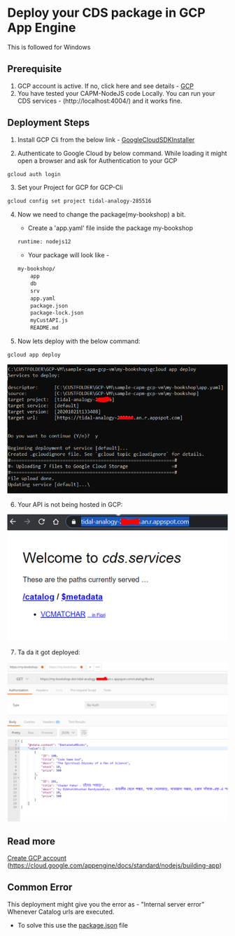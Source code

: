 # Deploy your CDS package in GCP App Engine
This is followed for Windows

## Prerequisite
1. GCP account is active. If no, click here and see details - [GCP](https://cloud.google.com/free)
2. You have tested your CAPM-NodeJS code Locally. You can run your CDS services - (http://localhost:4004/) and it works fine.

## Deployment Steps
1. Install GCP Cli from the below link - [GoogleCloudSDKInstaller](https://dl.google.com/dl/cloudsdk/channels/rapid/GoogleCloudSDKInstaller.exe)

2. Authenticate to Google Cloud by below command. While loading it might open a browser and ask for Authentication to your GCP
```sh
gcloud auth login
```

3. Set your Project for GCP for GCP-Cli
```sh
gcloud config set project tidal-analogy-285516
```

4. Now we need to change the package(my-bookshop) a bit.
    - Create a 'app.yaml' file inside the package my-bookshop
    ```sh
    runtime: nodejs12
    ```
    - Your package will look like -
    ```sh
    my-bookshop/
        app
        db
        srv
        app.yaml
        package.json
        package-lock.json
        myCustAPI.js
        README.md
    ```    

5. Now lets deploy with the below command:
```sh
gcloud app deploy
```
![deployment](https://github.com/sabarna17/sample-capm-gcp-vm/blob/main/deploy-cds-in-gcp/deploymenttoGCP.PNG)

6. Your API is not being hosted in GCP:


![CDS-in-GCP](https://github.com/sabarna17/sample-capm-gcp-vm/blob/main/deploy-cds-in-gcp/deployedinGCP.PNG)


7. Ta da it got deployed:


![CDS-in-GCP](https://github.com/sabarna17/sample-capm-gcp-vm/blob/main/deploy-cds-in-gcp/deployed-in-GCP.PNG)

## Read more
[Create GCP account](https://cloud.google.com/billing/docs/how-to/manage-billing-account)
(https://cloud.google.com/appengine/docs/standard/nodejs/building-app)

## Common Error
This deployment might give you the error as - "Internal server error" Whenever Catalog urls are executed.
- To solve this use the [package.json](https://github.com/sabarna17/sample-capm-gcp-vm/blob/main/deploy-cds-in-gcp/package.json) file



